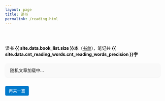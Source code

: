 ```yaml
---
layout: page
title: 读书
permalink: /reading.html
---
```


<div id="sidebar_type" class="reading"></div>
<br>
<object data="/pages/trophy.svg" style="width: 100%;max-width: 550px;"></object>
<br>

<style>
.bold-black-text {
    font-weight: bold;
    color: #000;
}
</style>

读书 <span class="bold-black-text">{{ site.data.book_list.size }}本</span>（<a href="/BookList.html">书单</a>），笔记共 <span class="bold-black-text">{{ site.data.cnt_reading_words.cnt_reading_words_precision }}字</span>



<!-- ✅ 随机文章模块开始 -->
<style>
#randomResult {
  background: #f9f9f9;
  padding: 12px 16px;
  border-radius: 8px;
  margin: 20px 0;
  font-size: 1em;
  box-shadow: 0 2px 4px rgba(0,0,0,0.05);
}

#randomResult a {
  color: #007acc;
  text-decoration: none;
  font-weight: 500;
}

#randomResult a:hover {
  text-decoration: underline;
}

.random-btn {
  display: inline-block;
  margin-top: 10px;
  background-color: #007acc;
  color: white;
  border: none;
  border-radius: 4px;
  padding: 6px 12px;
  cursor: pointer;
  font-size: 0.95em;
}

.random-btn:hover {
  background-color: #005fa3;
}
</style>

<div id="randomResult">随机文章加载中...</div>
<button class="random-btn" onclick="window.dispatchEvent(new Event('sidebarDataLoaded'))">再来一篇</button>

<script>
window.addEventListener('sidebarDataLoaded', function() {
  const type = window.guofei.sidebarType;
  const data = window.guofei.sidebarData;
  let posts = [];

  if (type === 'reading') {
    data.forEach(cat => {
      if (cat.l2 && Array.isArray(cat.l2)) {
        posts = posts.concat(cat.l2);
      }
    });
  } else {
    data.forEach(cat => {
      if (cat.posts && Array.isArray(cat.posts)) {
        posts = posts.concat(cat.posts);
      }
    });
  }

  if (posts.length === 0) {
    document.getElementById('randomResult').textContent = '未找到文章';
    return;
  }

  const post = posts[Math.floor(Math.random() * posts.length)];
  let title = '';
  let link = '';

  if (type === 'reading') {
    title = post.l3.replace('.md', '');
    link = '/reading/' + title + '.html';
    if (post.h2 && post.h2.length > 0) {
      const randomH2 = post.h2[Math.floor(Math.random() * post.h2.length)];
      title += ' #' + randomH2;
      link += '#' + encodeURIComponent(randomH2);
    }
  } else {
    title = post.title || '无标题';
    link = post.url || '#';
  }

  document.getElementById('randomResult').innerHTML = `<a href="${link}" target="_blank">${title}</a>`;
});
</script>
<!-- ✅ 随机文章模块结束 -->



<div id="all_books"></div>

<script>
fetch('/pages/reading.json')
  .then(response => response.json())
  .then(data => {
    const container = document.getElementById('all_books');

    data.forEach(item => {
      // 一级导航标题（板块）
      const h3 = document.createElement('h3');
      h3.textContent = item.l1;
      container.appendChild(h3);

      // 创建表格
      const table = document.createElement('table');
      table.innerHTML = `
        <thead>
          <tr>
            <th>板块</th>
            <th>条目</th>
          </tr>
        </thead>
      `;
      const tbody = document.createElement('tbody');

      // 遍历二级数据，每个子项对应一行
      item.l2.forEach(subItem => {
        const article = subItem.l3;
        const cnt = subItem.cnt;

        const tr = document.createElement('tr');

        // 第一列：文章链接及字数
        const td1 = document.createElement('td');
        const a1 = document.createElement('a');
        a1.href = `/reading/${article}.html`;
        // 使用 innerHTML 来包含 sup 标签
        a1.innerHTML = `${article}<sup class="wordcnt">${cnt}字</sup>`;
        td1.appendChild(a1);
        tr.appendChild(td1);

        // 第二列：h2标题列表，每个标题生成一个链接
        const td2 = document.createElement('td');
        // 将每个 h2 标题生成链接，使用 encodeURIComponent 编码参数
        const h2Links = subItem.h2.map(h2 => {
          // 可选：将下划线替换为空格显示
          // const displayText = h2.replace('_', ' ');
          // return `<a href="docs/${item.l1}/${article}.md?id=${encodeURIComponent(h2)}">${displayText}</a>`;
          return `<a href="/reading/${article}.html#${encodeURIComponent(h2)}">${h2}</a>`;
        }).join('，');
        td2.innerHTML = h2Links;
        tr.appendChild(td2);

        tbody.appendChild(tr);
      });

      table.appendChild(tbody);
      container.appendChild(table);
    });
  })
  .catch(err => console.error('加载 JSON 失败：', err));
</script>
